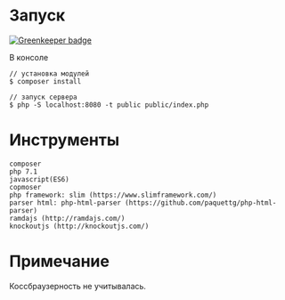 # Запуск 

[![Greenkeeper badge](https://badges.greenkeeper.io/weber/testing-me.svg)](https://greenkeeper.io/)

В консоле
```
// установка модулей
$ composer install

// запуск сервера
$ php -S localhost:8080 -t public public/index.php
```

# Инструменты

    composer
    php 7.1
    javascript(ES6)
    copmoser
    php framework: slim (https://www.slimframework.com/)
    parser html: php-html-parser (https://github.com/paquettg/php-html-parser)
    ramdajs (http://ramdajs.com/)
    knockoutjs (http://knockoutjs.com/)

# Примечание

 Коссбраузерность не учитывалась.
